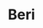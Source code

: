 ---
title: "Beri"
title_bn: "বেরি গাং"
description: "Beri gang starts from the Ghuraura river and first stream ends at the Ghuraura river, second stream ends at the Dawdanga river, third stream ends at the Kurikhah gang, forth stream ends at the Suti river."
---